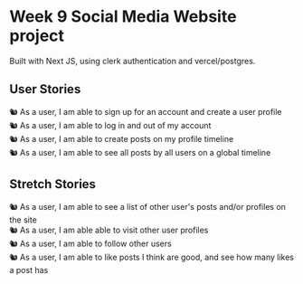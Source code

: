 # Week 9 Social Media Website project

Built with Next JS, using clerk authentication and vercel/postgres.

## User Stories
🐿️ As a user, I am able to sign up for an account and create a user profile  
🐿️ As a user, I am able to log in and out of my account  
🐿️ As a user, I am able to create posts on my profile timeline  
🐿️ As a user, I am able to see all posts by all users on a global timeline  

## Stretch Stories  
🐿️ As a user, I am able to see a list of other user's posts and/or profiles on the site  
🐿️ As a user, I am able able to visit other user profiles  
🐿️ As a user, I am able to follow other users  
🐿️ As a user, I am able to like posts I think are good, and see how many likes a post has  
